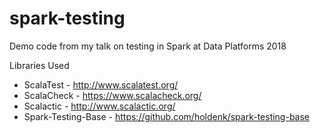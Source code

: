 # spark-testing

Demo code from my talk on testing in Spark at Data Platforms 2018

Libraries Used 
* ScalaTest - http://www.scalatest.org/
* ScalaCheck - https://www.scalacheck.org/
* Scalactic - http://www.scalactic.org/
* Spark-Testing-Base - https://github.com/holdenk/spark-testing-base
    